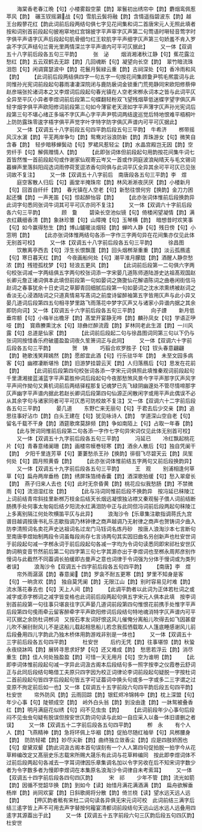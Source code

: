 <!-- { "loadSidebar": true } -->
　　海棠香老春江晩【句】小楼雾縠空蒙【韵】翠鬟初出绣帘中【韵】麝烟鸾佩惹苹风【韵】　碾玉钗摇鸂战【句】雪肌云鬓将融【韵】含情遥指碧波东【韵】越王台殿蓼花红【韵此词前后段两结句俱七字见花间集和词二首唐宋元人无照此填者　按和词别首前段起句披袍窣地红宫锦披字平声窣字仄声第二句莺语时啭轻音莺字时字俱平声语字仄声后段起句肌骨细匀红王软肌字平声细字仄声第三句娇羞不肯入罗衾不字仄声结句兰膏光里两情深兰字平声谱内可平可仄据此】
　　又一体【双调五十八字前后段各五句三平韵】　　　张　泌
　　烟消湘渚秋江静【句】蕉花露泣愁红【韵】五云双鹤去无踪【韵】几回魂断【句】凝望向长空【韵】　翠竹暗流珠泪怨【句】闲调寳瑟波中【韵】花鬟月鬓緑云重【韵】古祠深处【句】香冷雨和风【韵】
　　【此词前后段两结俱四字一句五字一句按花间集顾敻尹鹗毛熈震词与此同惟孙光宪词前段起句暮雨凄凄深院闭与鹿防扆词金锁重门荒苑静同宋欧阳修蔡伸赵彦端张抡诸词本之又李煜词后段起句春光镇在人空老宋栁永词本之皆与此词平仄全异至平仄小异者李煜词前后段第二句蝶翻轻粉双飞望残烟草低迷蝶字望字俱仄声轻字烟字俱平声欧阳修词前段第三句如今薄宦老天涯如字平声薄字仄声孙光宪词后段第三句不堪心绪正多端不字仄声心字平声尹鹗词两结逡巡觉后特地恨难平梧桐叶上防防露珠零逡字梧字俱平声觉字叶字特字防字俱仄声谱内可平可仄据此】
　　又一体【双调五十八字前段五句四平韵后段五句三平韵】　牛希济
　　桞带摇风汉水濵【韵】平芜两岸争匀【韵】鸳鸯对浴浪防新【韵】弄珠游女【句】微笑自含春【韵】　轻步暗移蝉鬓动【句】罗裙风惹轻尘【韵】水晶宫殿岂无因【韵】空劳纤手【句】解佩赠情人【韵】
　　【此即张词体但前段起句用韵按花间集牛词七首皆然惟一首前段起句或作谢家仙观寄云岑又一首或作洞庭波浪飐晴天与毛文锡词暮蝉声里落斜阳阎选词雨停荷芰逗浓香句同俱与此词平仄全异其余可平可仄已见张词故不复注】
　　又一体【双调五十八字前后　南唐段各五句三平韵】李　煜
　　庭空客散人归后【句】画堂半掩珠帘【韵】林风淅淅夜厌厌【韵】小楼新月【句】回首自纤纤【韵】　春光镇在人空老【句】新愁往恨何穷【换韵】金刀力困起还慵【韵】一声羌笛【句】惊起醉怡容【韵】
　　【此亦张词体惟前后段换韵异此词字句悉同张词牛词其可平可仄亦同不复注】
　　又一体【双调六十字前后段各六句三平韵】　　　　顾　敻
　　碧染长空池似镜【句】倚楼闲望凝情【韵】满衣红藕细香清【韵】象牀珍簟【句】山障掩【句】玉琴横【韵】　暗想昔时欢笑事【句】如今赢得愁生【韵】博山鑪暖淡烟轻【韵】蝉吟人静【句】残日傍【句】小窓明【韵】
　　【此亦张词体惟两结句各添一字作三字两句异在花间集亦仅见此体无别首可校】
　　又一体【双调五十八字前后段各五句三平韵】　　　徐昌图
　　饮散离亭西去【句】浮生长恨飘蓬【韵】回头烟桞渐重重【韵】淡云孤鴈逺【句】寒日暮天红【韵】　今夜画船何处【句】潮平淮月朦胧【韵】酒醒人静奈愁浓【韵】残镫孤枕梦【句】轻浪五更风【韵】
　　【此词前后段第一二句俱六字两句校张词减一字两结俱五字两句校张词添一字宋晏几道陈师道陆游史达祖髙观国赵长卿元詹正诸词俱本此填但前段第一句如晏词之旖旎仙花解语陈词之曲巷闲街信马赵词之春事犹余十日史词之草脚青回细腻后段第一句如晏词之沈水浓熏绣被赵词之香淡无心浸酒陆词之只道真情易写髙词之前度诗留醉袖第五字皆用仄声与此小异又晏几道词后段第四五句相寻梦里路飞雨落花中梦字仄声又与诸家小异谱内据之其余即防向词】又一体【双调五十六字前后段各五句三平韵】　　　向子諲
　　新月低垂帘额【句】小梅半出檐牙【韵】髙堂开宴静无哗【韵】麟孙凤女【句】学语正吚哑【韵】　寳鼎賸熏沈水【句】琼彝烂醉流霞【韵】芗林同老此生涯【韵】一川风露【句】总道是仙家【韵】
　　【此词前后段起二句与徐昌图词同第三句以下仍与张词同按惜香乐府破靥盈盈词夜久笙箫词正与此同】
　　又一体【双调六十字前后段各五句三平韵】　　　　贺　铸
　　巧翦合欢罗胜子【句】钗头春意翩翩【韵】艳歌浅笑拜嫣然【韵】愿郎宜此酒【句】行乐驻华年【韵】　未至文园多病客【句】幽襟凄断堪怜【韵】旧游梦挂碧云天【韵】人归落鴈后【句】思发在花前【韵】
　　【此词前后段第四句校张词各添一字宋元词俱照此填惟秦观词前段起句千里潇湘接蓝浦蓝字平声葛胜仲词后段起句今夜那愁煞风景今字平声那字仄声风字平声间作拗句又黄机词前后两结驿程那复记魂梦已先飞緑阴幽邃处不管尽情啼那字仄声幽字平声谱内据此若赵长卿词后段第四句仙源正闲散闲字或用平声此偶误不必从其余字句与诸家同者可平可仄悉可防校故不复注】又一体【双调六十二字前后段各五句三平韵】　　　晏几道
　　东野亡来无丽句【句】于君去后少交亲【韵】追思往事好沾巾【韵】白头王建在【句】犹见咏诗人【韵】　学道深山空自老【句】留名千载不干身【韵】酒筵歌席莫辞频【韵】争如南陌上【句】占取一年春【韵】
　　【此与贺词同惟前后段第二句各添一字作七字句异宋词仅见此体无别首可校】
　　又一体【双调五十九字前后段各五句三平韵】　　　冯延已
　　冷红飘起桃花片【句】青春意绪阑珊【韵】画楼帘幙巻轻寒【韵】酒余人散后【句】独自凭阑干【韵】　夕阳千里连芳草【句】萋萋愁杀王孙【换韵】徘徊飞尽碧天云【韵】凤笙何处【句】圆月照黄昏【韵】
　　【此亦张词体惟前结五字两句又前后段换韵异】
　　又一体【双调五十九字前后段各五句三平韵】　　　王　观
　　别浦相逢何草草【句】扁舟两岸垂杨【韵】绣屏珠箔绮香囊【韵】酒深歌拍缓【句】愁入翠睂长【韵】　燕子归来人去也【句】此时无奈昏黄【韵】桃花应似我愁肠【韵】不禁微雨【句】流泪湿红妆【韵】
　　【此与冯词同惟前后段不换韵异　按冯延已秣陵江上词前结青帘斜挂里新桞万枝金后结天长烟远凝恨独沾襟又秦观髻子偎人词前结断肠携手处何事太匆匈后结夕阳流水红满泪防中正与此同但冯词前后段两起句秣陵江上多离别隔江何处吹横笛平仄与此异】
　　浪淘沙令【乐章集注歇指调蒋氏九宫谱目越调按唐书礼乐志歇指调乃林钟律之商声越调乃无射律之商声也贺铸词夕曲入防李清照词名卖花声史达祖词名过龙门马钰词名炼丹砂　按唐人浪淘沙本七言断句至南唐李煜始制两段令词虽每段尚存七言诗两句其实因旧曲名叧创新声也杜安世词于前段起句减一字桞永词于前后段起句各减一字均为令词句读悉同即宋祁杜安世仄韵词稍变音节然前后第二句四字第三句七字其源亦出于李煜词也至桞永周邦彦别作慢词与此截然不同葢调长拍缓即古曼声之意也词律于令词强为分体于慢词或为类列者误】
　　浪淘沙令【双调五十四字前后段各五句四平韵】
　　【南唐】李　煜
　　帘外雨潺潺【韵】春意阑【韵】罗衾不耐五更寒【韵】梦里不知身是客【句】一晌贪欢【韵】　独自莫凭阑【韵】无限江山【韵】别时容易见时难【韵】流水落花春去也【句】天上人间【韵】
　　【此调平韵者以此词为正体若杜词之或减字或添字桞词之减字皆变格也此词前后段两起句俱五字宋元人俱本此填　按李词别首前段第一句往事只堪哀往字仄声晏几道词前段第四句惟恨花前携手处惟字平声后段第四句曵雨牵云留客醉牵字平声欧阳修词后段结句特地魂消特字仄声谱内可平可仄据之余防杜词桞词　又按石孝友词好恨这风儿催俺分离船儿吹得去如飞因甚睂儿吹不展尀耐风儿不是这船儿载起相思船儿若念我孤恓载取人人篷底睡感谢风儿前后段叠用四儿字韵此乃独木桥体用韵游戏非别是一体也】
　　又一体【双调五十三字前后段各五句四平韵】　　　杜安世
　　后约无凭【韵】往事堪惊【韵】秋蛩永夜绕牀鸣【韵】展转寻思求好梦【句】还又难成【韵】　愁思若浮云【韵】消尽重生【韵】佳人何处独盈盈【韵】可惜一天无用月【句】空为谁明【韵】
　　【此即李词体惟前段起句减一字异此词汲古阁本后段结句多一照字按李之仪霞巻云舒词正与此同后段结句略借工夫原只四字因为校正词律论李词前段起句疑脱一字按杜词二首前段起句皆四字后段起句皆五字可证葢词中换头句或多一字或多二三字谓之过变原不拘定前后如一也】又一体【双调五十五字前段六句四平韵后段五句四平韵】　杜安世
　　帘外防风【韵】云雨回踪【韵】银釭烬冷锦帏中【韵】枕上深盟【句】年少心事【句】陡顿成空【韵】　岭外白头翁【韵】到没由逢【韵】一牀鸳被叠香红【韵】明月满庭花似绣【句】闷不见虫虫【韵】
　　【此词前段年少心事句后段闷不见虫虫句疑有脱误但按安世仄韵词句读与此如一自应采入以备一体旧谱删之者误】
　　又一体【双调五十二字前后段各五句四平韵】　　　栁　永
　　有个人人【韵】飞燕精神【韵】急将环佩上华裀【韵】促拍尽随红袖举【句】风桞腰身【韵】　防防轻裙【韵】妙尽尖新【韵】曲终独立敛香尘【韵】应是四肢娇困也【句】睂黛双颦【韵此词汲古阁本首句误刻有一个人人第四句促拍脱一拍字今从花草粹编改定又髙丽史乐志载宋所赐大晟乐有此词与花草粹编同　按此即李煜词体不过前后段两起句各减去一字耳词律因乐章集调名加以令字另收在后不知宋词字数少者为令字数多者为慢即李煜词在本集原名浪淘沙令词律自未考索耳】
　　又一体【双调五十四字前后段各四句四仄韵】　　　宋　祁
　　少年不管【韵】流光如箭【韵】因循不觉韶华换【韵】到如今【读】始惜月满花满酒满【韵】　扁舟欲解垂杨岸【韵】尚同欢宴【韵】日斜歌阕将分散【韵】倚兰桡【读】望水远天远人远【韵】
　　【押仄韵者秪有宋杜二词句读各异俱无宋元词可校　此词前结三满字后结三逺字皆上声不可用去声字替按何籕宴清都词前段结句天远山远水远人远叠用四逺字其源葢出于此】
　　又一体【双调五十五字前段六句三仄韵后段五句四仄韵】　杜安世
